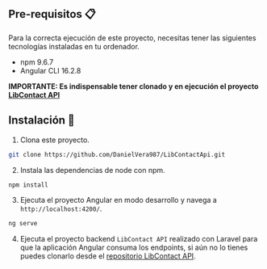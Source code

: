 ## Pre-requisitos 📋

Para la correcta ejecución de este proyecto, necesitas tener las siguientes tecnologías instaladas en tu ordenador.
* npm 9.6.7
* Angular CLI 16.2.8

**IMPORTANTE: Es indispensable tener clonado y en ejecución el proyecto [LibContact API](https://github.com/DanielVera987/LibContactApi.git)**

## Instalación 🔧

1. Clona este proyecto.
```bash
git clone https://github.com/DanielVera987/LibContactApi.git
```

2. Instala las dependencias de node con npm.
```bash
npm install
```

3. Ejecuta el proyecto Angular en modo desarrollo y navega a `http://localhost:4200/`.
```bash
ng serve
```

4. Ejecuta el proyecto backend `LibContact API` realizado con Laravel para que la aplicación Angular consuma los endpoints, si aún no lo tienes puedes clonarlo desde el [repositorio LibContact API](https://github.com/DanielVera987/LibContactApi.git).
